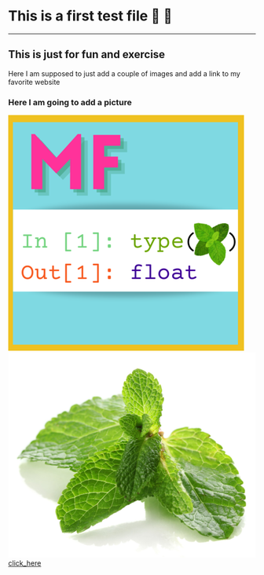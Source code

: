 # This is a first test file :green_heart: :green_heart:
------------------------------------------
## This is just for fun and exercise

Here I am supposed to just add a couple of images and add a link to my favorite website <br>

### Here I am going to add a picture
![picture1](./pp_480.png)
![picture1](./mint.jpg)
[click_here](https://datatalks.club/blog/guide-to-free-online-courses-at-datatalks-club.html)
